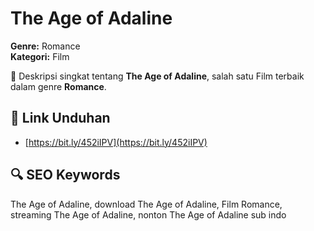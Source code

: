 # The Age of Adaline

**Genre:** Romance  
**Kategori:** Film  

📖 Deskripsi singkat tentang **The Age of Adaline**, salah satu Film terbaik dalam genre **Romance**.

## 🔗 Link Unduhan
- [https://bit.ly/452iIPV](https://bit.ly/452iIPV)


## 🔍 SEO Keywords
The Age of Adaline, download The Age of Adaline, Film Romance, streaming The Age of Adaline, nonton The Age of Adaline sub indo
